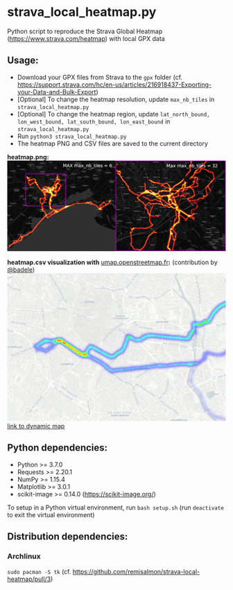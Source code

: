 # strava_local_heatmap.py

Python script to reproduce the Strava Global Heatmap (https://www.strava.com/heatmap) with local GPX data

## Usage:

* Download your GPX files from Strava to the `gpx` folder (cf. https://support.strava.com/hc/en-us/articles/216918437-Exporting-your-Data-and-Bulk-Export)
* [Optional] To change the heatmap resolution, update `max_nb_tiles` in `strava_local_heatmap.py`
* [Optional] To change the heatmap region, update `lat_north_bound, lon_west_bound, lat_south_bound, lon_east_bound` in `strava_local_heatmap.py`
* Run `python3 strava_local_heatmap.py`
* The heatmap PNG and CSV files are saved to the current directory

**heatmap.png:**
![heatmap_zoom.png](images/heatmap_zoom.png)

**heatmap.csv visualization with** [umap.openstreetmap.fr](https://umap.openstreetmap.fr)**:** (contribution by [@badele](https://github.com/badele))
![heatmap_umap.png](images/heatmap_umap.png)
[link to dynamic map](https://umap.openstreetmap.fr/en/map/demo-heatmap_261644)

## Python dependencies:

* Python >= 3.7.0
* Requests >= 2.20.1
* NumPy >= 1.15.4
* Matplotlib >= 3.0.1
* scikit-image >= 0.14.0 (https://scikit-image.org/)

To setup in a Python virtual environment, run `bash setup.sh` (run `deactivate` to exit the virtual environment)

## Distribution dependencies:

### Archlinux

`sudo pacman -S tk` (cf. https://github.com/remisalmon/strava-local-heatmap/pull/3)
